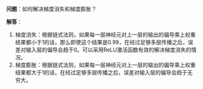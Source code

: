 

**问题**：如何解决梯度消失和梯度膨胀？

**解答**：

1. 梯度消失：根据链式法则，如果每一层神经元对上一层的输出的偏导乘上权重结果都小于1的话，那么即使这个结果是0.99，在经过足够多层传播之后，误差对输入层的偏导会趋于0。可以采用ReLU激活函数有效的解决梯度消失的情况。
2. 梯度膨胀：根据链式法则，如果每一层神经元对上一层的输出的偏导乘上权重结果都大于1的话，在经过足够多层传播之后，误差对输入层的偏导会趋于无穷大。